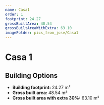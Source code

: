 ```yaml
---
name: Casa1
order: 1
footprint: 24.27
grossBuiltArea: 48.54
grossBuiltAreaWithExtra: 63.10
imageFolder: pics_from_jose/Casa1
---
```


# Casa 1

## Building Options

- **Building footprint:** 24.27 m²
- **Gross built area:** 48.54 m²
- **Gross built area with extra 30%:** 63.10 m²
